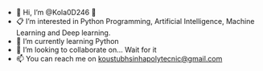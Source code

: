 - 👋 Hi, I’m @Kola0D246 🤗
- 📋 I’m interested in Python Programming, Artificial Intelligence, Machine Learning and Deep learning.
- 🌱 I’m currently learning Python
- 💞️ I’m looking to collaborate on... Wait for it
- 📫 You can reach me on koustubhsinhapolytecnic@gmail.com

<!---
Kola0D246/Kola0D246 is a ✨ special ✨ repository because its `README.md` (this file) appears on your GitHub profile.
You can click the Preview link to take a look at your changes.
--->
